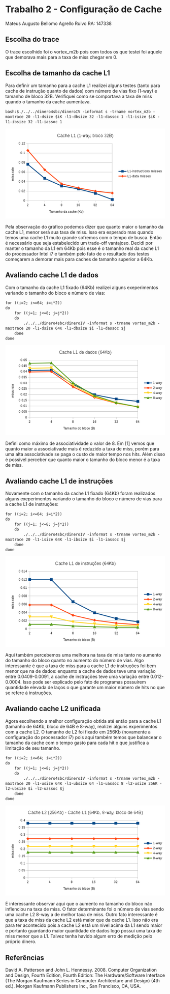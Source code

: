 # Trabalho 2 - Configuração de Cache

Mateus Augusto Bellomo Agrello Ruivo	RA: 147338  

## Escolha do trace ##

O trace escolhido foi o vortex_m2b pois com todos os que testei foi aquele que demorava mais para a taxa de miss chegar em 0.  

## Escolha de tamanho da cache L1 ##

Para definir um tamanho para a cache L1 realizei alguns testes (tanto para cache de instrução quanto de dados) com número de vias fixo (1-way) e tamanho de bloco 32B. Verifiquei como se comportava a taxa de miss quando o tamanho da cache aumentava.  

	bash:$./../../dinero4sbc/dineroIV -informat s -trname vortex_m2b -maxtrace 20 -l1-dsize $iK -l1-dbsize 32 -l1-dassoc 1 -l1-isize $iK -l1-ibsize 32 -l1-iassoc 1

![alt text](/exercicio2/cacheL1-tamanho.png "Fig 1")

Pela observação do gráfico podemos dizer que quanto maior o tamanho da cache L1, menor será sua taxa de miss. Isso era esperado mas quando temos uma cache L1 muito grande sofremos com o tempo de busca. Então é necessário que seja estabelecido um trade-off vantajoso. Decidi por manter o tamanho da L1 em 64Kb pois esse é o tamanho real da cache L1 do processador Intel i7 e também pelo fato de o resultado dos testes começarem a demorar mais para caches de tamanho superior a 64Kb.  

## Avaliando cache L1 de dados ##

Com o tamanho da cache L1 fixado (64Kb) realizei alguns exeperimentos variando o tamanho do  bloco e número de vias:  

	for ((i=2; i<=64; i=i*2))  
	do  
		for ((j=1; j<=8; j=j*2))  
		do  
			./../../dinero4sbc/dineroIV -informat s -trname vortex_m2b -maxtrace 20 -l1-dsize 64K -l1-dbsize $i -l1-dassoc $j  
		done  
	done  

![alt text](/exercicio2/cacheL1-dados.png "Fig 1")

Defini como máximo de associatividade o valor de 8. Em [1] vemos que quanto maior a associativade mais é reduzido a taxa de miss, porém para uma alta associativade se paga o custo de maior tempo nos hits. Além disso é possivel perceber que quanto maior o tamanho do bloco menor é a taxa de miss.  


## Avaliando cache L1 de instruções ##

Novamente com o tamanho da cache L1 fixado (64Kb) foram realizados alguns exeperimentos variando o tamanho do  bloco e número de vias para a cache L1 de instruções:  

	for ((i=2; i<=64; i=i*2))  
	do  
		for ((j=1; j<=8; j=j*2))  
		do  
			./../../dinero4sbc/dineroIV -informat s -trname vortex_m2b -maxtrace 20 -l1-isize 64K -l1-ibsize $i -l1-iassoc $j  
		done  
	done  

![alt text](/exercicio2/cacheL1-instrucoes.png "Fig 1")

Aqui também percebemos uma melhora na taxa de miss tanto no aumento do tamanho do bloco quanto no aumento do número de vias. Algo interessante é que a taxa de miss para a cache L1 de instruções foi bem menor que na de dados: enquanto a cache de dados teve uma variação entre 0.0409-0.0091, a cache de instruções teve uma variação entre 0.012-0.0004. Isso pode ser explicado pelo fato de programas possuírem quantidade elevada de laços o que garante um maior número de hits no que se refere à instruções.  


## Avaliando cache L2 unificada ##

Agora escolhendo a melhor configuração obtida até então para a cache L1 (tamanho de 64Kb, bloco de 64B e 8-way), realizei alguns experimentos com a cache L2. O tamanho de L2 foi fixado em 256Kb (novamente a configuração do processador i7) pois aqui também temos que balancear o tamanho da cache com o tempo gasto para cada hit o que justifica a limitação de seu tamanho.  

	for ((i=2; i<=64; i=i*2))  
	do  
		for ((j=1; j<=8; j=j*2))  
		do  
			./../../dinero4sbc/dineroIV -informat s -trname vortex_m2b -maxtrace 20 -l1-usize 64K -l1-ubsize 64 -l1-uassoc 8 -l2-usize 256K -l2-ubsize $i -l2-uassoc $j
		done  
	done  

![alt text](/exercicio2/cacheL2.png "Fig 1")

É interessante observar aqui que o aumento no tamanho do bloco não inflenciou na taxa de miss. O fator determinante foi o número de vias sendo uma cache L2 8-way a de melhor taxa de miss. Outro fato interessante é que a taxa de miss da cache L2 está maior que da cache L1. Isso não era para ter acontecido pois a cache L2 está um nivel acima da L1 sendo maior e portanto guardando maior quantidade de dados logo possui uma taxa de miss menor que a L1. Talvez tenha havido algum erro de medição pelo próprio dinero.  

## Referências ##

David A. Patterson and John L. Hennessy. 2008. Computer Organization and Design, Fourth Edition, Fourth Edition: The Hardware/Software Interface (The Morgan Kaufmann Series in Computer Architecture and Design) (4th ed.). Morgan Kaufmann Publishers Inc., San Francisco, CA, USA. 


